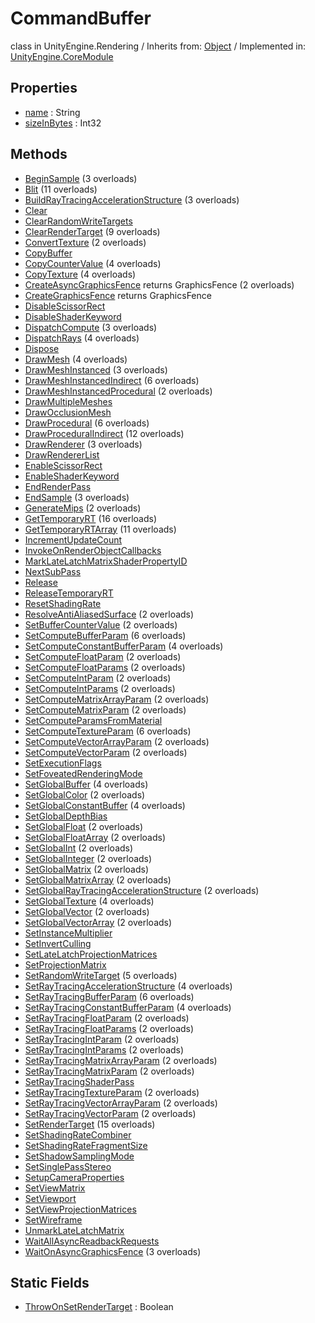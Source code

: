 # CommandBuffer
class in UnityEngine.Rendering
 / Inherits from: <a href="https://docs.unity3d.com/6000.2/Documentation/ScriptReference/Object.html">Object</a> / Implemented in: <a href="https://docs.unity3d.com/6000.2/Documentation/ScriptReference/UnityEngine.CoreModule.html">UnityEngine.CoreModule</a>

## Properties
- <a href="https://docs.unity3d.com/6000.2/Documentation/ScriptReference/CommandBuffer-name.html">name</a> : String
- <a href="https://docs.unity3d.com/6000.2/Documentation/ScriptReference/CommandBuffer-sizeInBytes.html">sizeInBytes</a> : Int32

## Methods
- <a href="https://docs.unity3d.com/6000.2/Documentation/ScriptReference/CommandBuffer.BeginSample.html">BeginSample</a> (3 overloads)
- <a href="https://docs.unity3d.com/6000.2/Documentation/ScriptReference/CommandBuffer.Blit.html">Blit</a> (11 overloads)
- <a href="https://docs.unity3d.com/6000.2/Documentation/ScriptReference/CommandBuffer.BuildRayTracingAccelerationStructure.html">BuildRayTracingAccelerationStructure</a> (3 overloads)
- <a href="https://docs.unity3d.com/6000.2/Documentation/ScriptReference/CommandBuffer.Clear.html">Clear</a>
- <a href="https://docs.unity3d.com/6000.2/Documentation/ScriptReference/CommandBuffer.ClearRandomWriteTargets.html">ClearRandomWriteTargets</a>
- <a href="https://docs.unity3d.com/6000.2/Documentation/ScriptReference/CommandBuffer.ClearRenderTarget.html">ClearRenderTarget</a> (9 overloads)
- <a href="https://docs.unity3d.com/6000.2/Documentation/ScriptReference/CommandBuffer.ConvertTexture.html">ConvertTexture</a> (2 overloads)
- <a href="https://docs.unity3d.com/6000.2/Documentation/ScriptReference/CommandBuffer.CopyBuffer.html">CopyBuffer</a>
- <a href="https://docs.unity3d.com/6000.2/Documentation/ScriptReference/CommandBuffer.CopyCounterValue.html">CopyCounterValue</a> (4 overloads)
- <a href="https://docs.unity3d.com/6000.2/Documentation/ScriptReference/CommandBuffer.CopyTexture.html">CopyTexture</a> (4 overloads)
- <a href="https://docs.unity3d.com/6000.2/Documentation/ScriptReference/CommandBuffer.CreateAsyncGraphicsFence.html">CreateAsyncGraphicsFence</a> returns GraphicsFence (2 overloads)
- <a href="https://docs.unity3d.com/6000.2/Documentation/ScriptReference/CommandBuffer.CreateGraphicsFence.html">CreateGraphicsFence</a> returns GraphicsFence
- <a href="https://docs.unity3d.com/6000.2/Documentation/ScriptReference/CommandBuffer.DisableScissorRect.html">DisableScissorRect</a>
- <a href="https://docs.unity3d.com/6000.2/Documentation/ScriptReference/CommandBuffer.DisableShaderKeyword.html">DisableShaderKeyword</a>
- <a href="https://docs.unity3d.com/6000.2/Documentation/ScriptReference/CommandBuffer.DispatchCompute.html">DispatchCompute</a> (3 overloads)
- <a href="https://docs.unity3d.com/6000.2/Documentation/ScriptReference/CommandBuffer.DispatchRays.html">DispatchRays</a> (4 overloads)
- <a href="https://docs.unity3d.com/6000.2/Documentation/ScriptReference/CommandBuffer.Dispose.html">Dispose</a>
- <a href="https://docs.unity3d.com/6000.2/Documentation/ScriptReference/CommandBuffer.DrawMesh.html">DrawMesh</a> (4 overloads)
- <a href="https://docs.unity3d.com/6000.2/Documentation/ScriptReference/CommandBuffer.DrawMeshInstanced.html">DrawMeshInstanced</a> (3 overloads)
- <a href="https://docs.unity3d.com/6000.2/Documentation/ScriptReference/CommandBuffer.DrawMeshInstancedIndirect.html">DrawMeshInstancedIndirect</a> (6 overloads)
- <a href="https://docs.unity3d.com/6000.2/Documentation/ScriptReference/CommandBuffer.DrawMeshInstancedProcedural.html">DrawMeshInstancedProcedural</a> (2 overloads)
- <a href="https://docs.unity3d.com/6000.2/Documentation/ScriptReference/CommandBuffer.DrawMultipleMeshes.html">DrawMultipleMeshes</a>
- <a href="https://docs.unity3d.com/6000.2/Documentation/ScriptReference/CommandBuffer.DrawOcclusionMesh.html">DrawOcclusionMesh</a>
- <a href="https://docs.unity3d.com/6000.2/Documentation/ScriptReference/CommandBuffer.DrawProcedural.html">DrawProcedural</a> (6 overloads)
- <a href="https://docs.unity3d.com/6000.2/Documentation/ScriptReference/CommandBuffer.DrawProceduralIndirect.html">DrawProceduralIndirect</a> (12 overloads)
- <a href="https://docs.unity3d.com/6000.2/Documentation/ScriptReference/CommandBuffer.DrawRenderer.html">DrawRenderer</a> (3 overloads)
- <a href="https://docs.unity3d.com/6000.2/Documentation/ScriptReference/CommandBuffer.DrawRendererList.html">DrawRendererList</a>
- <a href="https://docs.unity3d.com/6000.2/Documentation/ScriptReference/CommandBuffer.EnableScissorRect.html">EnableScissorRect</a>
- <a href="https://docs.unity3d.com/6000.2/Documentation/ScriptReference/CommandBuffer.EnableShaderKeyword.html">EnableShaderKeyword</a>
- <a href="https://docs.unity3d.com/6000.2/Documentation/ScriptReference/CommandBuffer.EndRenderPass.html">EndRenderPass</a>
- <a href="https://docs.unity3d.com/6000.2/Documentation/ScriptReference/CommandBuffer.EndSample.html">EndSample</a> (3 overloads)
- <a href="https://docs.unity3d.com/6000.2/Documentation/ScriptReference/CommandBuffer.GenerateMips.html">GenerateMips</a> (2 overloads)
- <a href="https://docs.unity3d.com/6000.2/Documentation/ScriptReference/CommandBuffer.GetTemporaryRT.html">GetTemporaryRT</a> (16 overloads)
- <a href="https://docs.unity3d.com/6000.2/Documentation/ScriptReference/CommandBuffer.GetTemporaryRTArray.html">GetTemporaryRTArray</a> (11 overloads)
- <a href="https://docs.unity3d.com/6000.2/Documentation/ScriptReference/CommandBuffer.IncrementUpdateCount.html">IncrementUpdateCount</a>
- <a href="https://docs.unity3d.com/6000.2/Documentation/ScriptReference/CommandBuffer.InvokeOnRenderObjectCallbacks.html">InvokeOnRenderObjectCallbacks</a>
- <a href="https://docs.unity3d.com/6000.2/Documentation/ScriptReference/CommandBuffer.MarkLateLatchMatrixShaderPropertyID.html">MarkLateLatchMatrixShaderPropertyID</a>
- <a href="https://docs.unity3d.com/6000.2/Documentation/ScriptReference/CommandBuffer.NextSubPass.html">NextSubPass</a>
- <a href="https://docs.unity3d.com/6000.2/Documentation/ScriptReference/CommandBuffer.Release.html">Release</a>
- <a href="https://docs.unity3d.com/6000.2/Documentation/ScriptReference/CommandBuffer.ReleaseTemporaryRT.html">ReleaseTemporaryRT</a>
- <a href="https://docs.unity3d.com/6000.2/Documentation/ScriptReference/CommandBuffer.ResetShadingRate.html">ResetShadingRate</a>
- <a href="https://docs.unity3d.com/6000.2/Documentation/ScriptReference/CommandBuffer.ResolveAntiAliasedSurface.html">ResolveAntiAliasedSurface</a> (2 overloads)
- <a href="https://docs.unity3d.com/6000.2/Documentation/ScriptReference/CommandBuffer.SetBufferCounterValue.html">SetBufferCounterValue</a> (2 overloads)
- <a href="https://docs.unity3d.com/6000.2/Documentation/ScriptReference/CommandBuffer.SetComputeBufferParam.html">SetComputeBufferParam</a> (6 overloads)
- <a href="https://docs.unity3d.com/6000.2/Documentation/ScriptReference/CommandBuffer.SetComputeConstantBufferParam.html">SetComputeConstantBufferParam</a> (4 overloads)
- <a href="https://docs.unity3d.com/6000.2/Documentation/ScriptReference/CommandBuffer.SetComputeFloatParam.html">SetComputeFloatParam</a> (2 overloads)
- <a href="https://docs.unity3d.com/6000.2/Documentation/ScriptReference/CommandBuffer.SetComputeFloatParams.html">SetComputeFloatParams</a> (2 overloads)
- <a href="https://docs.unity3d.com/6000.2/Documentation/ScriptReference/CommandBuffer.SetComputeIntParam.html">SetComputeIntParam</a> (2 overloads)
- <a href="https://docs.unity3d.com/6000.2/Documentation/ScriptReference/CommandBuffer.SetComputeIntParams.html">SetComputeIntParams</a> (2 overloads)
- <a href="https://docs.unity3d.com/6000.2/Documentation/ScriptReference/CommandBuffer.SetComputeMatrixArrayParam.html">SetComputeMatrixArrayParam</a> (2 overloads)
- <a href="https://docs.unity3d.com/6000.2/Documentation/ScriptReference/CommandBuffer.SetComputeMatrixParam.html">SetComputeMatrixParam</a> (2 overloads)
- <a href="https://docs.unity3d.com/6000.2/Documentation/ScriptReference/CommandBuffer.SetComputeParamsFromMaterial.html">SetComputeParamsFromMaterial</a>
- <a href="https://docs.unity3d.com/6000.2/Documentation/ScriptReference/CommandBuffer.SetComputeTextureParam.html">SetComputeTextureParam</a> (6 overloads)
- <a href="https://docs.unity3d.com/6000.2/Documentation/ScriptReference/CommandBuffer.SetComputeVectorArrayParam.html">SetComputeVectorArrayParam</a> (2 overloads)
- <a href="https://docs.unity3d.com/6000.2/Documentation/ScriptReference/CommandBuffer.SetComputeVectorParam.html">SetComputeVectorParam</a> (2 overloads)
- <a href="https://docs.unity3d.com/6000.2/Documentation/ScriptReference/CommandBuffer.SetExecutionFlags.html">SetExecutionFlags</a>
- <a href="https://docs.unity3d.com/6000.2/Documentation/ScriptReference/CommandBuffer.SetFoveatedRenderingMode.html">SetFoveatedRenderingMode</a>
- <a href="https://docs.unity3d.com/6000.2/Documentation/ScriptReference/CommandBuffer.SetGlobalBuffer.html">SetGlobalBuffer</a> (4 overloads)
- <a href="https://docs.unity3d.com/6000.2/Documentation/ScriptReference/CommandBuffer.SetGlobalColor.html">SetGlobalColor</a> (2 overloads)
- <a href="https://docs.unity3d.com/6000.2/Documentation/ScriptReference/CommandBuffer.SetGlobalConstantBuffer.html">SetGlobalConstantBuffer</a> (4 overloads)
- <a href="https://docs.unity3d.com/6000.2/Documentation/ScriptReference/CommandBuffer.SetGlobalDepthBias.html">SetGlobalDepthBias</a>
- <a href="https://docs.unity3d.com/6000.2/Documentation/ScriptReference/CommandBuffer.SetGlobalFloat.html">SetGlobalFloat</a> (2 overloads)
- <a href="https://docs.unity3d.com/6000.2/Documentation/ScriptReference/CommandBuffer.SetGlobalFloatArray.html">SetGlobalFloatArray</a> (2 overloads)
- <a href="https://docs.unity3d.com/6000.2/Documentation/ScriptReference/CommandBuffer.SetGlobalInt.html">SetGlobalInt</a> (2 overloads)
- <a href="https://docs.unity3d.com/6000.2/Documentation/ScriptReference/CommandBuffer.SetGlobalInteger.html">SetGlobalInteger</a> (2 overloads)
- <a href="https://docs.unity3d.com/6000.2/Documentation/ScriptReference/CommandBuffer.SetGlobalMatrix.html">SetGlobalMatrix</a> (2 overloads)
- <a href="https://docs.unity3d.com/6000.2/Documentation/ScriptReference/CommandBuffer.SetGlobalMatrixArray.html">SetGlobalMatrixArray</a> (2 overloads)
- <a href="https://docs.unity3d.com/6000.2/Documentation/ScriptReference/CommandBuffer.SetGlobalRayTracingAccelerationStructure.html">SetGlobalRayTracingAccelerationStructure</a> (2 overloads)
- <a href="https://docs.unity3d.com/6000.2/Documentation/ScriptReference/CommandBuffer.SetGlobalTexture.html">SetGlobalTexture</a> (4 overloads)
- <a href="https://docs.unity3d.com/6000.2/Documentation/ScriptReference/CommandBuffer.SetGlobalVector.html">SetGlobalVector</a> (2 overloads)
- <a href="https://docs.unity3d.com/6000.2/Documentation/ScriptReference/CommandBuffer.SetGlobalVectorArray.html">SetGlobalVectorArray</a> (2 overloads)
- <a href="https://docs.unity3d.com/6000.2/Documentation/ScriptReference/CommandBuffer.SetInstanceMultiplier.html">SetInstanceMultiplier</a>
- <a href="https://docs.unity3d.com/6000.2/Documentation/ScriptReference/CommandBuffer.SetInvertCulling.html">SetInvertCulling</a>
- <a href="https://docs.unity3d.com/6000.2/Documentation/ScriptReference/CommandBuffer.SetLateLatchProjectionMatrices.html">SetLateLatchProjectionMatrices</a>
- <a href="https://docs.unity3d.com/6000.2/Documentation/ScriptReference/CommandBuffer.SetProjectionMatrix.html">SetProjectionMatrix</a>
- <a href="https://docs.unity3d.com/6000.2/Documentation/ScriptReference/CommandBuffer.SetRandomWriteTarget.html">SetRandomWriteTarget</a> (5 overloads)
- <a href="https://docs.unity3d.com/6000.2/Documentation/ScriptReference/CommandBuffer.SetRayTracingAccelerationStructure.html">SetRayTracingAccelerationStructure</a> (4 overloads)
- <a href="https://docs.unity3d.com/6000.2/Documentation/ScriptReference/CommandBuffer.SetRayTracingBufferParam.html">SetRayTracingBufferParam</a> (6 overloads)
- <a href="https://docs.unity3d.com/6000.2/Documentation/ScriptReference/CommandBuffer.SetRayTracingConstantBufferParam.html">SetRayTracingConstantBufferParam</a> (4 overloads)
- <a href="https://docs.unity3d.com/6000.2/Documentation/ScriptReference/CommandBuffer.SetRayTracingFloatParam.html">SetRayTracingFloatParam</a> (2 overloads)
- <a href="https://docs.unity3d.com/6000.2/Documentation/ScriptReference/CommandBuffer.SetRayTracingFloatParams.html">SetRayTracingFloatParams</a> (2 overloads)
- <a href="https://docs.unity3d.com/6000.2/Documentation/ScriptReference/CommandBuffer.SetRayTracingIntParam.html">SetRayTracingIntParam</a> (2 overloads)
- <a href="https://docs.unity3d.com/6000.2/Documentation/ScriptReference/CommandBuffer.SetRayTracingIntParams.html">SetRayTracingIntParams</a> (2 overloads)
- <a href="https://docs.unity3d.com/6000.2/Documentation/ScriptReference/CommandBuffer.SetRayTracingMatrixArrayParam.html">SetRayTracingMatrixArrayParam</a> (2 overloads)
- <a href="https://docs.unity3d.com/6000.2/Documentation/ScriptReference/CommandBuffer.SetRayTracingMatrixParam.html">SetRayTracingMatrixParam</a> (2 overloads)
- <a href="https://docs.unity3d.com/6000.2/Documentation/ScriptReference/CommandBuffer.SetRayTracingShaderPass.html">SetRayTracingShaderPass</a>
- <a href="https://docs.unity3d.com/6000.2/Documentation/ScriptReference/CommandBuffer.SetRayTracingTextureParam.html">SetRayTracingTextureParam</a> (2 overloads)
- <a href="https://docs.unity3d.com/6000.2/Documentation/ScriptReference/CommandBuffer.SetRayTracingVectorArrayParam.html">SetRayTracingVectorArrayParam</a> (2 overloads)
- <a href="https://docs.unity3d.com/6000.2/Documentation/ScriptReference/CommandBuffer.SetRayTracingVectorParam.html">SetRayTracingVectorParam</a> (2 overloads)
- <a href="https://docs.unity3d.com/6000.2/Documentation/ScriptReference/CommandBuffer.SetRenderTarget.html">SetRenderTarget</a> (15 overloads)
- <a href="https://docs.unity3d.com/6000.2/Documentation/ScriptReference/CommandBuffer.SetShadingRateCombiner.html">SetShadingRateCombiner</a>
- <a href="https://docs.unity3d.com/6000.2/Documentation/ScriptReference/CommandBuffer.SetShadingRateFragmentSize.html">SetShadingRateFragmentSize</a>
- <a href="https://docs.unity3d.com/6000.2/Documentation/ScriptReference/CommandBuffer.SetShadowSamplingMode.html">SetShadowSamplingMode</a>
- <a href="https://docs.unity3d.com/6000.2/Documentation/ScriptReference/CommandBuffer.SetSinglePassStereo.html">SetSinglePassStereo</a>
- <a href="https://docs.unity3d.com/6000.2/Documentation/ScriptReference/CommandBuffer.SetupCameraProperties.html">SetupCameraProperties</a>
- <a href="https://docs.unity3d.com/6000.2/Documentation/ScriptReference/CommandBuffer.SetViewMatrix.html">SetViewMatrix</a>
- <a href="https://docs.unity3d.com/6000.2/Documentation/ScriptReference/CommandBuffer.SetViewport.html">SetViewport</a>
- <a href="https://docs.unity3d.com/6000.2/Documentation/ScriptReference/CommandBuffer.SetViewProjectionMatrices.html">SetViewProjectionMatrices</a>
- <a href="https://docs.unity3d.com/6000.2/Documentation/ScriptReference/CommandBuffer.SetWireframe.html">SetWireframe</a>
- <a href="https://docs.unity3d.com/6000.2/Documentation/ScriptReference/CommandBuffer.UnmarkLateLatchMatrix.html">UnmarkLateLatchMatrix</a>
- <a href="https://docs.unity3d.com/6000.2/Documentation/ScriptReference/CommandBuffer.WaitAllAsyncReadbackRequests.html">WaitAllAsyncReadbackRequests</a>
- <a href="https://docs.unity3d.com/6000.2/Documentation/ScriptReference/CommandBuffer.WaitOnAsyncGraphicsFence.html">WaitOnAsyncGraphicsFence</a> (3 overloads)

## Static Fields
- <a href="https://docs.unity3d.com/6000.2/Documentation/ScriptReference/CommandBuffer-ThrowOnSetRenderTarget.html">ThrowOnSetRenderTarget</a> : Boolean
